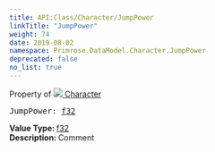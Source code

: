 ```yaml
---
title: API:Class/Character/JumpPower
linkTitle: "JumpPower"
weight: 74
date: 2019-08-02
namespace: Primrose.DataModel.Character.JumpPower
deprecated: false
no_list: true
---
```

Property of <a href="/docs/api-reference/Class/Character"><img src="/icons/silk/humanoid.png"/>&nbsp;Character</a>
<pre class="method-declaration">
JumpPower: <a class="type" href="/docs/api-reference/System/Primitives#single">f32</a></pre>
<b>Value Type: </b>
<a class="type" href="/docs/api-reference/System/Primitives#single">f32</a>
<br/>
<b>Description: </b>
Comment

